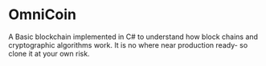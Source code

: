 # OmniCoin


A Basic blockchain implemented in C# to understand how block chains and cryptographic algorithms work. 
It is no where near production ready- so clone it at your own risk.
